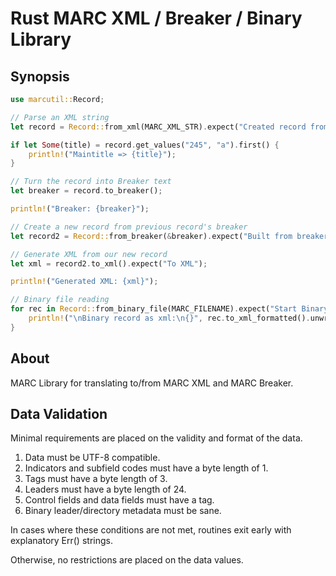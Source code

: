 # Rust MARC XML / Breaker / Binary Library

## Synopsis

```rs
use marcutil::Record;

// Parse an XML string
let record = Record::from_xml(MARC_XML_STR).expect("Created record from XML");

if let Some(title) = record.get_values("245", "a").first() {
    println!("Maintitle => {title}");
}

// Turn the record into Breaker text
let breaker = record.to_breaker();

println!("Breaker: {breaker}");

// Create a new record from previous record's breaker
let record2 = Record::from_breaker(&breaker).expect("Built from breaker");

// Generate XML from our new record
let xml = record2.to_xml().expect("To XML");

println!("Generated XML: {xml}");

// Binary file reading
for rec in Record::from_binary_file(MARC_FILENAME).expect("Start Binary File") {
    println!("\nBinary record as xml:\n{}", rec.to_xml_formatted().unwrap());
} 

```

## About

MARC Library for translating to/from MARC XML and MARC Breaker.

## Data Validation

Minimal requirements are placed on the validity and format of the data.

1. Data must be UTF-8 compatible.
1. Indicators and subfield codes must have a byte length of 1.
1. Tags must have a byte length of 3.
1. Leaders must have a byte length of 24.
1. Control fields and data fields must have a tag.
1. Binary leader/directory metadata must be sane.

In cases where these conditions are not met, routines exit early with
explanatory Err() strings.

Otherwise, no restrictions are placed on the data values.

